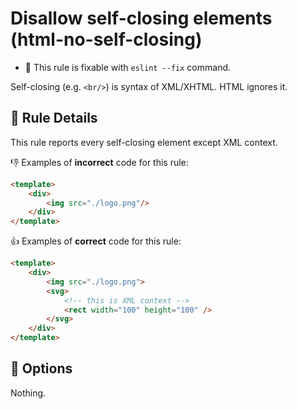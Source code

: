 # Disallow self-closing elements (html-no-self-closing)

- 🔧 This rule is fixable with `eslint --fix` command.

Self-closing (e.g. `<br/>`) is syntax of XML/XHTML.
HTML ignores it.

## 📖 Rule Details

This rule reports every self-closing element except XML context.

👎 Examples of **incorrect** code for this rule:

```html
<template>
    <div>
        <img src="./logo.png"/>
    </div>
</template>
```

👍 Examples of **correct** code for this rule:

```html
<template>
    <div>
        <img src="./logo.png">
        <svg>
            <!-- this is XML context -->
            <rect width="100" height="100" />
        </svg>
    </div>
</template>
```

## 🔧 Options

Nothing.
